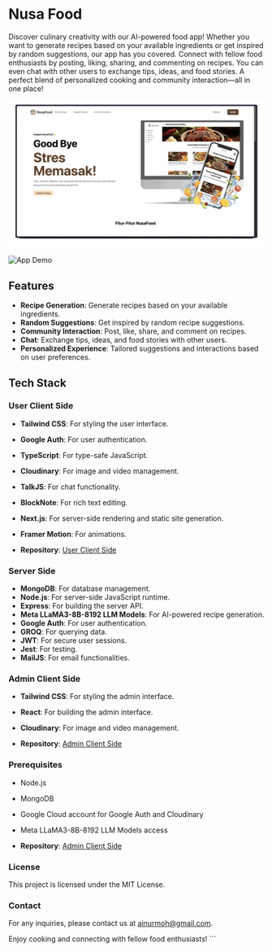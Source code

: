 # Nusa Food

Discover culinary creativity with our AI-powered food app! Whether you want to generate recipes based on your available ingredients or get inspired by random suggestions, our app has you covered. Connect with fellow food enthusiasts by posting, liking, sharing, and commenting on recipes. You can even chat with other users to exchange tips, ideas, and food stories. A perfect blend of personalized cooking and community interaction—all in one place!

![App Preview](assets/ezgif.com-animated-gif-maker.gif)

![App Demo](https://youtu.be/RGr6OuByLJ0?si=B2d_QjwRMiGunQzz)

## Features

-   **Recipe Generation**: Generate recipes based on your available ingredients.
-   **Random Suggestions**: Get inspired by random recipe suggestions.
-   **Community Interaction**: Post, like, share, and comment on recipes.
-   **Chat**: Exchange tips, ideas, and food stories with other users.
-   **Personalized Experience**: Tailored suggestions and interactions based on user preferences.

## Tech Stack

### User Client Side

-   **Tailwind CSS**: For styling the user interface.
-   **Google Auth**: For user authentication.
-   **TypeScript**: For type-safe JavaScript.
-   **Cloudinary**: For image and video management.
-   **TalkJS**: For chat functionality.
-   **BlockNote**: For rich text editing.
-   **Next.js**: For server-side rendering and static site generation.
-   **Framer Motion**: For animations.

-   **Repository**: [User Client Side](https://github.com/Nusa-Foods/web-client)

### Server Side

-   **MongoDB**: For database management.
-   **Node.js**: For server-side JavaScript runtime.
-   **Express**: For building the server API.
-   **Meta LLaMA3-8B-8192 LLM Models**: For AI-powered recipe generation.
-   **Google Auth**: For user authentication.
-   **GROQ**: For querying data.
-   **JWT**: For secure user sessions.
-   **Jest**: For testing.
-   **MailJS**: For email functionalities.

### Admin Client Side

-   **Tailwind CSS**: For styling the admin interface.
-   **React**: For building the admin interface.
-   **Cloudinary**: For image and video management.

-   **Repository**: [Admin Client Side](https://github.com/Nusa-Foods/admin-web-client)

### Prerequisites

-   Node.js
-   MongoDB
-   Google Cloud account for Google Auth and Cloudinary
-   Meta LLaMA3-8B-8192 LLM Models access

-   **Repository**: [Admin Client Side](https://github.com/Nusa-Foods/main-server)

### License

This project is licensed under the MIT License.

### Contact

For any inquiries, please contact us at ainurmoh@gmail.com.

Enjoy cooking and connecting with fellow food enthusiasts! ```

